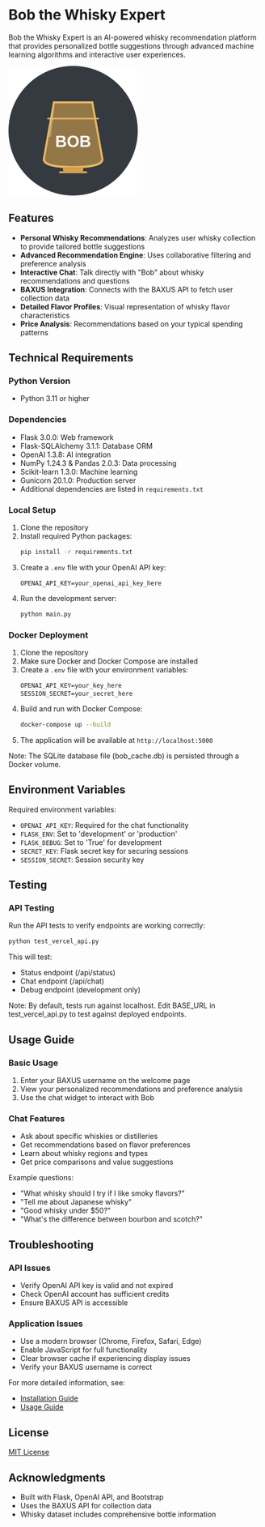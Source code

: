 # Bob the Whisky Expert

Bob the Whisky Expert is an AI-powered whisky recommendation platform that provides personalized bottle suggestions through advanced machine learning algorithms and interactive user experiences.

![Bob the Whisky Expert](static/images/bob-avatar.svg)

## Features

- **Personal Whisky Recommendations**: Analyzes user whisky collection to provide tailored bottle suggestions
- **Advanced Recommendation Engine**: Uses collaborative filtering and preference analysis
- **Interactive Chat**: Talk directly with "Bob" about whisky recommendations and questions
- **BAXUS Integration**: Connects with the BAXUS API to fetch user collection data
- **Detailed Flavor Profiles**: Visual representation of whisky flavor characteristics
- **Price Analysis**: Recommendations based on your typical spending patterns

## Technical Requirements

### Python Version

- Python 3.11 or higher

### Dependencies

- Flask 3.0.0: Web framework
- Flask-SQLAlchemy 3.1.1: Database ORM
- OpenAI 1.3.8: AI integration
- NumPy 1.24.3 & Pandas 2.0.3: Data processing
- Scikit-learn 1.3.0: Machine learning
- Gunicorn 20.1.0: Production server
- Additional dependencies are listed in `requirements.txt`

### Local Setup

1. Clone the repository
2. Install required Python packages:
   ```bash
   pip install -r requirements.txt
   ```
3. Create a `.env` file with your OpenAI API key:
   ```
   OPENAI_API_KEY=your_openai_api_key_here
   ```
4. Run the development server:
   ```bash
   python main.py
   ```

### Docker Deployment

1. Clone the repository
2. Make sure Docker and Docker Compose are installed
3. Create a `.env` file with your environment variables:
   ```
   OPENAI_API_KEY=your_key_here
   SESSION_SECRET=your_secret_here
   ```
4. Build and run with Docker Compose:
   ```bash
   docker-compose up --build
   ```
5. The application will be available at `http://localhost:5000`

Note: The SQLite database file (bob_cache.db) is persisted through a Docker volume.

## Environment Variables

Required environment variables:

- `OPENAI_API_KEY`: Required for the chat functionality
- `FLASK_ENV`: Set to 'development' or 'production'
- `FLASK_DEBUG`: Set to 'True' for development
- `SECRET_KEY`: Flask secret key for securing sessions
- `SESSION_SECRET`: Session security key

## Testing

### API Testing

Run the API tests to verify endpoints are working correctly:

```bash
python test_vercel_api.py
```

This will test:

- Status endpoint (/api/status)
- Chat endpoint (/api/chat)
- Debug endpoint (development only)

Note: By default, tests run against localhost. Edit BASE_URL in test_vercel_api.py to test against deployed endpoints.

## Usage Guide

### Basic Usage

1. Enter your BAXUS username on the welcome page
2. View your personalized recommendations and preference analysis
3. Use the chat widget to interact with Bob

### Chat Features

- Ask about specific whiskies or distilleries
- Get recommendations based on flavor preferences
- Learn about whisky regions and types
- Get price comparisons and value suggestions

Example questions:

- "What whisky should I try if I like smoky flavors?"
- "Tell me about Japanese whisky"
- "Good whisky under $50?"
- "What's the difference between bourbon and scotch?"

## Troubleshooting

### API Issues

- Verify OpenAI API key is valid and not expired
- Check OpenAI account has sufficient credits
- Ensure BAXUS API is accessible

### Application Issues

- Use a modern browser (Chrome, Firefox, Safari, Edge)
- Enable JavaScript for full functionality
- Clear browser cache if experiencing display issues
- Verify your BAXUS username is correct

For more detailed information, see:

- [Installation Guide](INSTALLATION.md)
- [Usage Guide](USAGE.md)

## License

[MIT License](LICENSE)

## Acknowledgments

- Built with Flask, OpenAI API, and Bootstrap
- Uses the BAXUS API for collection data
- Whisky dataset includes comprehensive bottle information
